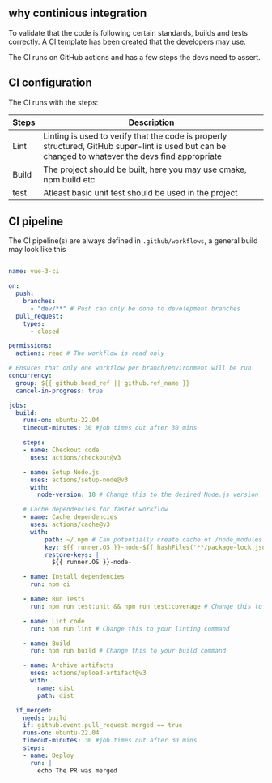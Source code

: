 ## why continious integration
To validate that the code is following certain standards, builds and tests correctly. A CI template has been created that the developers may use.

The CI runs on GitHub actions and has a few steps the devs need to assert.


## CI configuration

The CI runs with the steps:

| Steps     | Description                     |
| -----------     | ------------------------------------ |
| Lint      | Linting is used to verify that the code is properly structured, GitHub super-lint is used but can be changed to whatever the devs find appropriate  |
| Build  | The project should be built, here you may use cmake, npm build etc |
| test         | Atleast basic unit test should be used in the project |



## CI pipeline
The CI pipeline(s) are always defined in `.github/workflows`, a general build may look like this


```yaml

name: vue-3-ci

on:
  push:
    branches:
      - "dev/**" # Push can only be done to develepment branches
  pull_request:
    types:
      - closed

permissions:
  actions: read # The workflow is read only

# Ensures that only one workflow per branch/environment will be run
concurrency:
  group: ${{ github.head_ref || github.ref_name }} 
  cancel-in-progress: true

jobs:
  build:
    runs-on: ubuntu-22.04
    timeout-minutes: 30 #job times out after 30 mins

    steps:
    - name: Checkout code
      uses: actions/checkout@v3

    - name: Setup Node.js
      uses: actions/setup-node@v3
      with:
        node-version: 18 # Change this to the desired Node.js version

    # Cache dependencies for faster workflow
    - name: Cache dependencies
      uses: actions/cache@v3
      with:
          path: ~/.npm # Can potentially create cache of /node_modules folder but could create conflicts
          key: ${{ runner.OS }}-node-${{ hashFiles('**/package-lock.json') }}
          restore-keys: |
            ${{ runner.OS }}-node-

    - name: Install dependencies
      run: npm ci

    - name: Run Tests
      run: npm run test:unit && npm run test:coverage # Change this to your test command

    - name: Lint code
      run: npm run lint # Change this to your linting command

    - name: Build
      run: npm run build # Change this to your build command

    - name: Archive artifacts
      uses: actions/upload-artifact@v3
      with:
        name: dist
        path: dist

  if_merged:
    needs: build
    if: github.event.pull_request.merged == true
    runs-on: ubuntu-22.04
    timeout-minutes: 30 #job times out after 30 mins
    steps:
    - name: Deploy
      run: |
        echo The PR was merged
```